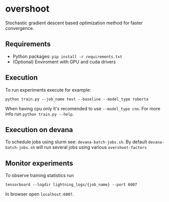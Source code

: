 # overshoot

Stochastic gradient descent based optimization method for faster convergence.

## Requirements

 - Python packages: `pip install -r requirements.txt`
 - (Optional) Enviroment with GPU and cuda drivers

## Execution

To run experiments execute for example:
```
python train.py --job_name test --baseline --model_type roberta
```
When having cpu only it's recomended to use `--model_type cnn`.
For more info run `python train.py --help`.

## Execution on devana
To schedule jobs using slurm see: `devana-batch-jobs.sh`.
By default `devana-batch-jobs.sh` will run several jobs using various `overshoot-factors`


## Monitor experiments
To observe training statistics run 
```
tensorboard --logdir lightning_logs/{job_name} --port 6007
```
In browser open `localhost:6007`.
